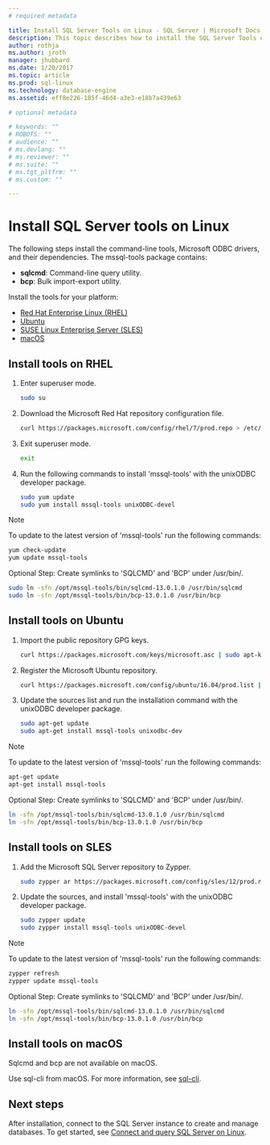 ```yaml
---
# required metadata

title: Install SQL Server Tools on Linux - SQL Server | Microsoft Docs
description: This topic describes how to install the SQL Server Tools on Linux.
author: rothja 
ms.author: jroth 
manager: jhubbard
ms.date: 1/20/2017
ms.topic: article
ms.prod: sql-linux
ms.technology: database-engine
ms.assetid: eff8e226-185f-46d4-a3e3-e18b7a439e63

# optional metadata

# keywords: ""
# ROBOTS: ""
# audience: ""
# ms.devlang: ""
# ms.reviewer: ""
# ms.suite: ""
# ms.tgt_pltfrm: ""
# ms.custom: ""

---
```

# Install SQL Server tools on Linux

The following steps install the command-line tools, Microsoft ODBC drivers, and their dependencies. The mssql-tools package contains:

- **sqlcmd**: Command-line query utility.
- **bcp**: Bulk import-export utility.

Install the tools for your platform:

- [Red Hat Enterprise Linux (RHEL)](#RHEL)
- [Ubuntu](#ubuntu)
- [SUSE Linux Enterprise Server (SLES)](#SLES)
- [macOS](#macos)

## <a name="RHEL">Install tools on RHEL</a>

1. Enter superuser mode.

   ```bash
   sudo su
   ```

1. Download the Microsoft Red Hat repository configuration file.

   ```bash
   curl https://packages.microsoft.com/config/rhel/7/prod.repo > /etc/yum.repos.d/msprod.repo
   ```

1. Exit superuser mode.

   ```bash
   exit
   ```

1. Run the following commands to install 'mssql-tools' with the unixODBC developer package.

   ```bash
   sudo yum update
   sudo yum install mssql-tools unixODBC-devel
   ```

> [!Note] 
> To update to the latest version of 'mssql-tools' run the following commands:
>    ```bash
>   yum check-update
>   yum update mssql-tools
>   ```

Optional Step: Create symlinks to 'SQLCMD' and 'BCP' under /usr/bin/.

   ```bash
   sudo ln -sfn /opt/mssql-tools/bin/sqlcmd-13.0.1.0 /usr/bin/sqlcmd 
   sudo ln -sfn /opt/mssql-tools/bin/bcp-13.0.1.0 /usr/bin/bcp
   ```


## <a name="ubuntu">Install tools on Ubuntu</a>

1. Import the public repository GPG keys.

   ```bash
   curl https://packages.microsoft.com/keys/microsoft.asc | sudo apt-key add -
   ```

1. Register the Microsoft Ubuntu repository.

   ```bash
   curl https://packages.microsoft.com/config/ubuntu/16.04/prod.list | sudo tee /etc/apt/sources.list.d/msprod.list
   ```

1. Update the sources list and run the installation command with the unixODBC developer package.

   ```bash
   sudo apt-get update 
   sudo apt-get install mssql-tools unixodbc-dev
   ```

> [!Note] 
> To update to the latest version of 'mssql-tools' run the following commands:
>    ```bash
>   apt-get update 
>   apt-get install mssql-tools 
>   ```

Optional Step: Create symlinks to 'SQLCMD' and 'BCP' under /usr/bin/.

   ```bash
   ln -sfn /opt/mssql-tools/bin/sqlcmd-13.0.1.0 /usr/bin/sqlcmd 
   ln -sfn /opt/mssql-tools/bin/bcp-13.0.1.0 /usr/bin/bcp
   ```

## <a name="SLES">Install tools on SLES</a>


1. Add the Microsoft SQL Server repository to Zypper.

   ```bash
   sudo zypper ar https://packages.microsoft.com/config/sles/12/prod.repo 
   ```

1. Update the sources, and install 'mssql-tools' with the unixODBC developer package.

   ```bash
   sudo zypper update
   sudo zypper install mssql-tools unixODBC-devel
   ```

> [!Note] 
> To update to the latest version of 'mssql-tools' run the following commands:
>    ```bash
>   zypper refresh
>   zypper update mssql-tools
>   ```

Optional Step: Create symlinks to 'SQLCMD' and 'BCP' under /usr/bin/.

   ```bash
   ln -sfn /opt/mssql-tools/bin/sqlcmd-13.0.1.0 /usr/bin/sqlcmd 
   ln -sfn /opt/mssql-tools/bin/bcp-13.0.1.0 /usr/bin/bcp
   ```


## <a name="macos">Install tools on macOS</a>

Sqlcmd and bcp are not available on macOS. 

Use sql-cli from macOS. For more information, see [sql-cli](https://www.npmjs.com/package/sql-cli).  

## Next steps

After installation, connect to the SQL Server instance to create and manage databases. To get started, see [Connect and query SQL Server on Linux](sql-server-linux-connect-and-query-sqlcmd.md).

